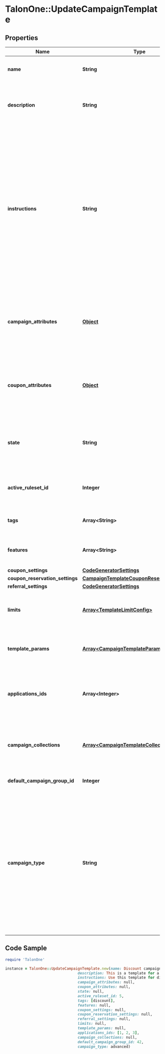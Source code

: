 # TalonOne::UpdateCampaignTemplate

## Properties

Name | Type | Description | Notes
------------ | ------------- | ------------- | -------------
**name** | **String** | The campaign template name. | 
**description** | **String** | Customer-facing text that explains the objective of the template. | 
**instructions** | **String** | Customer-facing text that explains how to use the template. For example, you can use this property to explain the available attributes of this template, and how they can be modified when a user uses this template to create a new campaign. | 
**campaign_attributes** | [**Object**](.md) | The campaign attributes that campaigns created from this template will have by default. | [optional] 
**coupon_attributes** | [**Object**](.md) | The campaign attributes that coupons created from this template will have by default. | [optional] 
**state** | **String** | Only campaign templates in &#39;available&#39; state may be used to create campaigns. | 
**active_ruleset_id** | **Integer** | The ID of the ruleset this campaign template will use. | [optional] 
**tags** | **Array&lt;String&gt;** | A list of tags for the campaign template. | [optional] 
**features** | **Array&lt;String&gt;** | A list of features for the campaign template. | [optional] 
**coupon_settings** | [**CodeGeneratorSettings**](CodeGeneratorSettings.md) |  | [optional] 
**coupon_reservation_settings** | [**CampaignTemplateCouponReservationSettings**](CampaignTemplateCouponReservationSettings.md) |  | [optional] 
**referral_settings** | [**CodeGeneratorSettings**](CodeGeneratorSettings.md) |  | [optional] 
**limits** | [**Array&lt;TemplateLimitConfig&gt;**](TemplateLimitConfig.md) | The set of limits that operate for this campaign template. | [optional] 
**template_params** | [**Array&lt;CampaignTemplateParams&gt;**](CampaignTemplateParams.md) | Fields which can be used to replace values in a rule. | [optional] 
**applications_ids** | **Array&lt;Integer&gt;** | A list of IDs of the Applications that are subscribed to this campaign template. | 
**campaign_collections** | [**Array&lt;CampaignTemplateCollection&gt;**](CampaignTemplateCollection.md) | The campaign collections from the blueprint campaign for the template. | [optional] 
**default_campaign_group_id** | **Integer** | The default campaign group ID. | [optional] 
**campaign_type** | **String** | The campaign type. Possible type values:   - &#x60;cartItem&#x60;: Type of campaign that can apply effects only to cart items.   - &#x60;advanced&#x60;: Type of campaign that can apply effects to customer sessions and cart items.  | [optional] [default to &#39;advanced&#39;]

## Code Sample

```ruby
require 'TalonOne'

instance = TalonOne::UpdateCampaignTemplate.new(name: Discount campaign,
                                 description: This is a template for a discount campaign.,
                                 instructions: Use this template for discount campaigns. Set the campaign properties according to the campaign goals, and don&#39;t forget to set an end date.,
                                 campaign_attributes: null,
                                 coupon_attributes: null,
                                 state: null,
                                 active_ruleset_id: 5,
                                 tags: [discount],
                                 features: null,
                                 coupon_settings: null,
                                 coupon_reservation_settings: null,
                                 referral_settings: null,
                                 limits: null,
                                 template_params: null,
                                 applications_ids: [1, 2, 3],
                                 campaign_collections: null,
                                 default_campaign_group_id: 42,
                                 campaign_type: advanced)
```


